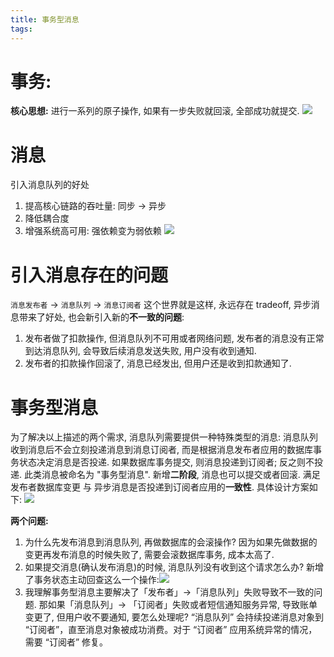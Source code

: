 ```yaml
---
title: 事务型消息
tags:
---
```


# 事务:
**核心思想:** 进行一系列的原子操作, 如果有一步失败就回滚, 全部成功就提交.
![](/images/blog/190305_message_queue/15517667737056.jpg)


# 消息
引入消息队列的好处
1. 提高核心链路的吞吐量: 同步 → 异步
2. 降低耦合度
3. 增强系统高可用: 强依赖变为弱依赖
![](/images/blog/190305_message_queue/15517667829965.jpg)


# 引入消息存在的问题
`消息发布者` → `消息队列` → `消息订阅者`
这个世界就是这样, 永远存在 tradeoff, 异步消息带来了好处, 也会新引入新的**不一致的问题**:
1. 发布者做了扣款操作, 但消息队列不可用或者网络问题, 发布者的消息没有正常到达消息队列, 会导致后续消息发送失败, 用户没有收到通知.
2. 发布者的扣款操作回滚了, 消息已经发出, 但用户还是收到扣款通知了.

# 事务型消息
为了解决以上描述的两个需求, 消息队列需要提供一种特殊类型的消息: 消息队列收到消息后不会立刻投递消息到消息订阅者, 而是根据消息发布者应用的数据库事务状态决定消息是否投递. 如果数据库事务提交, 则消息投递到订阅者; 反之则不投递. 此类消息被命名为 "事务型消息".
新增**二阶段**, 消息也可以提交或者回滚. 满足 发布者数据库变更 与 异步消息是否投递到订阅者应用的**一致性**. 具体设计方案如下:
![](/images/blog/190305_message_queue/15517667945733.jpg)


**两个问题:**
1. 为什么先发布消息到消息队列, 再做数据库的会滚操作? 因为如果先做数据的变更再发布消息的时候失败了, 需要会滚数据库事务, 成本太高了.
2. 如果提交消息(确认发布消息)的时候, 消息队列没有收到这个请求怎么办? 新增了事务状态主动回查这么一个操作:![](/images/blog/190305_message_queue/15517668454378.jpg)
3. 我理解事务型消息主要解决了「发布者」→「消息队列」失败导致不一致的问题. 那如果「消息队列」→ 「订阅者」失败或者短信通知服务异常, 导致账单变更了, 但用户收不要通知, 要怎么处理呢?
“消息队列” 会持续投递消息对象到 “订阅者”，直至消息对象被成功消费。对于 “订阅者” 应用系统异常的情况，需要 “订阅者” 修复。










